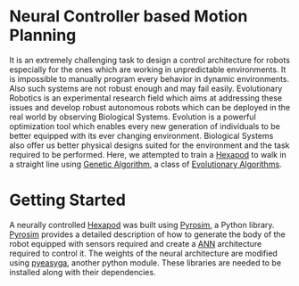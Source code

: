# Neural Controller based Motion Planning
It is an extremely challenging task to design a control architecture for robots especially for the ones which are working in unpredictable environments. It is impossible to manually program every behavior in dynamic environments. Also such systems are not robust enough and may fail easily. Evolutionary Robotics is an experimental research field which aims at addressing these issues and develop robust autonomous robots which can be deployed in the real world by observing Biological Systems. Evolution is a powerful optimization tool which enables every new generation of individuals to be better equipped with its ever changing environment. Biological Systems also offer us better physical designs suited for the environment and the task required to be performed. Here, we attempted to train a [Hexapod](https://en.wikipedia.org/wiki/Hexapod_(robotics)) to walk in a straight line using [Genetic Algorithm](https://en.wikipedia.org/wiki/Genetic_algorithm), a class of [Evolutionary Algorithms](https://en.wikipedia.org/wiki/Evolutionary_algorithm).
# Getting Started
A neurally controlled [Hexapod](https://en.wikipedia.org/wiki/Hexapod_(robotics)) was built using [Pyrosim](https://ccappelle.github.io/pyrosim/index.html), a Python library. [Pyrosim](https://ccappelle.github.io/pyrosim/index.html) provides a detailed description of how to generate the body of the robot equipped with sensors required and create a [ANN](https://en.wikipedia.org/wiki/Artificial_neural_network) architecture required to control it. The weights of the neural architecture are modified using [pyeasyga](https://pypi.org/project/pyeasyga/), another python module. These libraries are needed to be installed along with their dependencies.  
